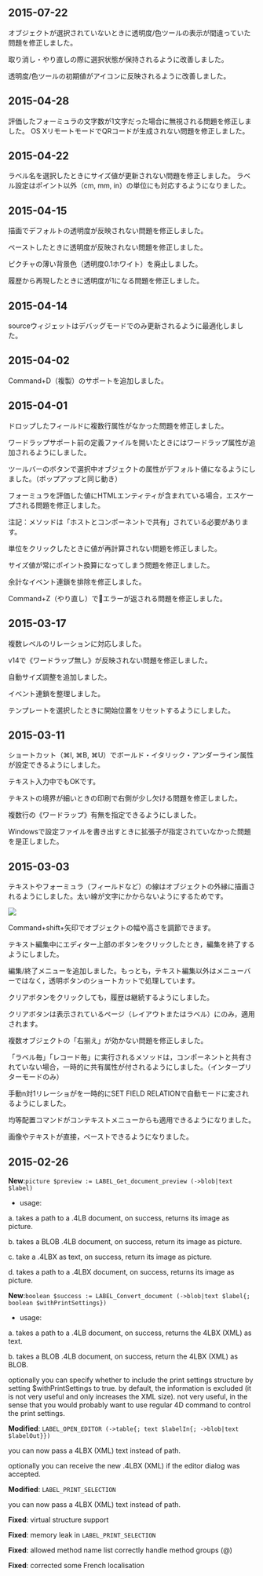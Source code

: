 2015-07-22
---

オブジェクトが選択されていないときに透明度/色ツールの表示が間違っていた問題を修正しました。

取り消し・やり直しの際に選択状態が保持されるように改善しました。

透明度/色ツールの初期値がアイコンに反映されるように改善しました。

2015-04-28
---

評価したフォーミュラの文字数が1文字だった場合に無視される問題を修正しました。
OS XリモートモードでQRコードが生成されない問題を修正しました。

2015-04-22
---

ラベル名を選択したときにサイズ値が更新されない問題を修正しました。
ラベル設定はポイント以外（cm, mm, in）の単位にも対応するようになりました。

2015-04-15
---

描画でデフォルトの透明度が反映されない問題を修正しました。

ペーストしたときに透明度が反映されない問題を修正しました。

ピクチャの薄い背景色（透明度0.1ホワイト）を廃止しました。

履歴から再現したときに透明度が1になる問題を修正しました。

2015-04-14
---

sourceウィジェットはデバッグモードでのみ更新されるように最適化しました。

2015-04-02
---

Command+D（複製）のサポートを追加しました。

2015-04-01
---

ドロップしたフィールドに複数行属性がなかった問題を修正しました。

ワードラップサポート前の定義ファイルを開いたときにはワードラップ属性が追加されるようにしました。

ツールバーのボタンで選択中オブジェクトの属性がデフォルト値になるようにしました。（ポップアップと同じ動き）

フォーミュラを評価した値にHTMLエンティティが含まれている場合，エスケープされる問題を修正しました。

注記：メソッドは「ホストとコンポーネントで共有」されている必要があります。

単位をクリックしたときに値が再計算されない問題を修正しました。

サイズ値が常にポイント換算になってしまう問題を修正しました。

余計なイベント連鎖を排除を修正しました。

Command+Z（やり直し）でエラーが返される問題を修正しました。

2015-03-17
---
複数レベルのリレーションに対応しました。

v14で《ワードラップ無し》が反映されない問題を修正しました。

自動サイズ調整を追加しました。

イベント連鎖を整理しました。

テンプレートを選択したときに開始位置をリセットするようにしました。

2015-03-11
---

ショートカット（⌘I, ⌘B, ⌘U）でボールド・イタリック・アンダーライン属性が設定できるようにしました。

テキスト入力中でもOKです。

テキストの境界が細いときの印刷で右側が少し欠ける問題を修正しました。

複数行の《ワードラップ》有無を指定できるようにしました。

Windowsで設定ファイルを書き出すときに拡張子が指定されていなかった問題を是正しました。

2015-03-03
---
テキストやフォーミュラ（フィールドなど）の線はオブジェクトの外縁に描画されるようにしました。太い線が文字にかからないようにするためです。

![](https://github.com/miyako/4d-component-label-editor/blob/master/images/5.png) 

Command+shift+矢印でオブジェクトの幅や高さを調節できます。

テキスト編集中にエディター上部のボタンをクリックしたとき，編集を終了するようにしました。

編集/終了メニューを追加しました。もっとも，テキスト編集以外はメニューバーではなく，透明ボタンのショートカットで処理しています。

クリアボタンをクリックしても，履歴は継続するようにしました。

クリアボタンは表示されているページ（レイアウトまたはラベル）にのみ，適用されます。

複数オブジェクトの「右揃え」が効かない問題を修正しました。

「ラベル毎」「レコード毎」に実行されるメソッドは，コンポーネントと共有されていない場合，一時的に共有属性が付されるようにしました。（インタープリターモードのみ）

手動n対1リレーショがを一時的にSET FIELD RELATIONで自動モードに変されるようにしました。

均等配置コマンドがコンテキストメニューからも適用できるようになりました。

画像やテキストが直接，ペーストできるようになりました。

2015-02-26
---

**New**:```picture $preview := LABEL_Get_document_preview (->blob|text $label)```

* usage:

a. takes a path to a .4LB document, on success, returns its image as picture.

b. takes a BLOB .4LB document, on success, return its image as picture.

c. take a .4LBX as text, on success, return its image as picture.

d. takes a path to a .4LBX document, on success, returns its image as picture.

**New**:```boolean $success := LABEL_Convert_document (->blob|text $label{; boolean $withPrintSettings})``` 

* usage:

a. takes a path to a .4LB document, on success, returns the 4LBX (XML) as text.

b. takes a BLOB .4LB document, on success, return the 4LBX (XML) as BLOB.

optionally you can specify whether to include the print settings structure by setting $withPrintSettings to true. by default,  the information is excluded (it is not very useful and only increases the XML size). not very useful, in the sense that you would probably want to use regular 4D command to control the print settings.

**Modified**: ```LABEL_OPEN_EDITOR (->table{; text $labelIn{; ->blob|text $labelOut}})```

you can now pass a 4LBX (XML) text instead of path. 

optionally you can receive the new .4LBX (XML) if the editor dialog was accepted.

**Modified**: ```LABEL_PRINT_SELECTION```

you can now pass a 4LBX (XML) text instead of path. 

**Fixed**: virtual structure support

**Fixed**: memory leak in ```LABEL_PRINT_SELECTION```

**Fixed**: allowed method name list correctly handle method groups (@)

**Fixed**: corrected some French localisation

